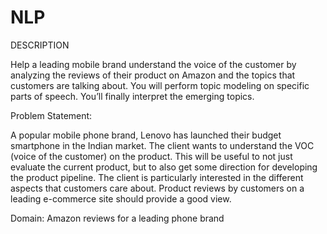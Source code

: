# NLP
DESCRIPTION

Help a leading mobile brand understand the voice of the customer by analyzing the reviews of their product on Amazon and the topics that customers are talking about. You will perform topic modeling on specific parts of speech. You’ll finally interpret the emerging topics.

Problem Statement: 

A popular mobile phone brand, Lenovo has launched their budget smartphone in the Indian market. The client wants to understand the VOC (voice of the customer) on the product. This will be useful to not just evaluate the current product, but to also get some direction for developing the product pipeline. The client is particularly interested in the different aspects that customers care about. Product reviews by customers on a leading e-commerce site should provide a good view.

Domain: Amazon reviews for a leading phone brand
